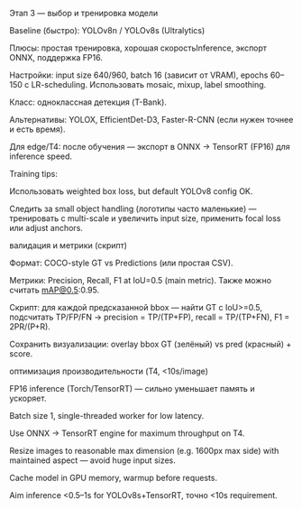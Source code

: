 Этап 3 — выбор и тренировка модели

Baseline (быстро): YOLOv8n / YOLOv8s (Ultralytics)

Плюсы: простая тренировка, хорошая скоростьInference, экспорт ONNX, поддержка FP16.

Настройки: input size 640/960, batch 16 (зависит от VRAM), epochs 60–150 с LR-scheduling. Использовать mosaic, mixup, label smoothing.

Класс: одноклассная детекция (T-Bank).

Альтернативы: YOLOX, EfficientDet-D3, Faster-R-CNN (если нужен точнее и есть время).

Для edge/T4: после обучения — экспорт в ONNX → TensorRT (FP16) для inference speed.

Training tips:

Использовать weighted box loss, but default YOLOv8 config OK.

Следить за small object handling (логотипы часто маленькие) — тренировать с multi-scale и увеличить input size, применить focal loss или adjust anchors.

валидация и метрики (скрипт)

Формат: COCO-style GT vs Predictions (или простая CSV).

Метрики: Precision, Recall, F1 at IoU=0.5 (main metric). Также можно считать mAP@0.5:0.95.

Скрипт: для каждой предсказанной bbox — найти GT с IoU>=0.5, подсчитать TP/FP/FN → precision = TP/(TP+FP), recall = TP/(TP+FN), F1 = 2PR/(P+R).

Сохранить визуализации: overlay bbox GT (зелёный) vs pred (красный) + score.

оптимизация производительности (T4, <10s/image)

FP16 inference (Torch/TensorRT) — сильно уменьшает память и ускоряет.

Batch size 1, single-threaded worker for low latency.

Use ONNX → TensorRT engine for maximum throughput on T4.

Resize images to reasonable max dimension (e.g. 1600px max side) with maintained aspect — avoid huge input sizes.

Cache model in GPU memory, warmup before requests.

Aim inference <0.5–1s for YOLOv8s+TensorRT, точно <10s requirement.